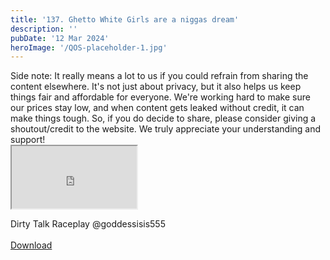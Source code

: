 ```yaml
---
title: '137. Ghetto White Girls are a niggas dream'
description: ''
pubDate: '12 Mar 2024'
heroImage: '/QOS-placeholder-1.jpg'
---
```

<div class="video_paragraph_header"> Side note: It really means a lot to us if you could refrain from sharing the content elsewhere. It's not just about privacy, but it also helps us keep things fair and affordable for everyone. We're working hard to make sure our prices stay low, and when content gets leaked without credit, it can make things tough. So, if you do decide to share, please consider giving a shoutout/credit to the website. We truly appreciate your understanding and support!</div>

<iframe src="https://drive.google.com/file/d/1v8tQjgf6pgnoqFQKA38zodaVBzgSk5vp/preview" width="200" height="100" allow="autoplay" allowfullscreen="allowfullscreen"></iframe>

Dirty Talk Raceplay @goddessisis555
<br>
<br>
<a class="read_more" href="https://drive.google.com/file/d/1v8tQjgf6pgnoqFQKA38zodaVBzgSk5vp/view?usp=sharing">Download</a>